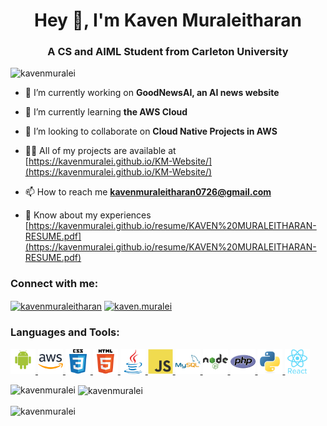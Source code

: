 <h1 align="center">Hey 👋, I'm Kaven Muraleitharan</h1>
<h3 align="center">A CS and AIML Student from Carleton University</h3>

<p align="left"> <img src="https://komarev.com/ghpvc/?username=kavenmuralei&label=Profile%20views&color=0e75b6&style=flat" alt="kavenmuralei" /> </p>

- 🔭 I’m currently working on **GoodNewsAI, an AI news website**

- 🌱 I’m currently learning **the AWS Cloud**

- 👯 I’m looking to collaborate on **Cloud Native Projects in AWS**

- 👨‍💻 All of my projects are available at [https://kavenmuralei.github.io/KM-Website/](https://kavenmuralei.github.io/KM-Website/)

- 📫 How to reach me **kavenmuraleitharan0726@gmail.com**

- 📄 Know about my experiences [https://kavenmuralei.github.io/resume/KAVEN%20MURALEITHARAN-RESUME.pdf](https://kavenmuralei.github.io/resume/KAVEN%20MURALEITHARAN-RESUME.pdf)

<h3 align="left">Connect with me:</h3>
<p align="left">
<a href="https://linkedin.com/in/kaven-muraleitharan" target="blank"><img align="center" src="https://raw.githubusercontent.com/rahuldkjain/github-profile-readme-generator/master/src/images/icons/Social/linked-in-alt.svg" alt="kavenmuraleitharan" height="30" width="40" /></a>
<a href="https://instagram.com/kaven.muralei" target="blank"><img align="center" src="https://raw.githubusercontent.com/rahuldkjain/github-profile-readme-generator/master/src/images/icons/Social/instagram.svg" alt="kaven.muralei" height="30" width="40" /></a>
</p>

<h3 align="left">Languages and Tools:</h3>
<p align="left"> <a href="https://developer.android.com" target="_blank" rel="noreferrer"> <img src="https://raw.githubusercontent.com/devicons/devicon/master/icons/android/android-original-wordmark.svg" alt="android" width="40" height="40"/> </a> <a href="https://aws.amazon.com" target="_blank" rel="noreferrer"> <img src="https://raw.githubusercontent.com/devicons/devicon/master/icons/amazonwebservices/amazonwebservices-original-wordmark.svg" alt="aws" width="40" height="40"/> </a> <a href="https://www.w3schools.com/css/" target="_blank" rel="noreferrer"> <img src="https://raw.githubusercontent.com/devicons/devicon/master/icons/css3/css3-original-wordmark.svg" alt="css3" width="40" height="40"/> </a> <a href="https://www.w3.org/html/" target="_blank" rel="noreferrer"> <img src="https://raw.githubusercontent.com/devicons/devicon/master/icons/html5/html5-original-wordmark.svg" alt="html5" width="40" height="40"/> </a> <a href="https://www.java.com" target="_blank" rel="noreferrer"> <img src="https://raw.githubusercontent.com/devicons/devicon/master/icons/java/java-original.svg" alt="java" width="40" height="40"/> </a> <a href="https://developer.mozilla.org/en-US/docs/Web/JavaScript" target="_blank" rel="noreferrer"> <img src="https://raw.githubusercontent.com/devicons/devicon/master/icons/javascript/javascript-original.svg" alt="javascript" width="40" height="40"/> </a> <a href="https://www.mysql.com/" target="_blank" rel="noreferrer"> <img src="https://raw.githubusercontent.com/devicons/devicon/master/icons/mysql/mysql-original-wordmark.svg" alt="mysql" width="40" height="40"/> </a> <a href="https://nodejs.org" target="_blank" rel="noreferrer"> <img src="https://raw.githubusercontent.com/devicons/devicon/master/icons/nodejs/nodejs-original-wordmark.svg" alt="nodejs" width="40" height="40"/> </a> <a href="https://www.php.net" target="_blank" rel="noreferrer"> <img src="https://raw.githubusercontent.com/devicons/devicon/master/icons/php/php-original.svg" alt="php" width="40" height="40"/> </a> <a href="https://www.python.org" target="_blank" rel="noreferrer"> <img src="https://raw.githubusercontent.com/devicons/devicon/master/icons/python/python-original.svg" alt="python" width="40" height="40"/> </a> <a href="https://reactjs.org/" target="_blank" rel="noreferrer"> <img src="https://raw.githubusercontent.com/devicons/devicon/master/icons/react/react-original-wordmark.svg" alt="react" width="40" height="40"/> </a> </p>

<p><img align="left" src="https://github-readme-stats.vercel.app/api/top-langs?username=kavenmuralei&show_icons=true&locale=en&layout=compact" alt="kavenmuralei" /></p>

<p>&nbsp;<img align="center" src="https://github-readme-stats.vercel.app/api?username=kavenmuralei&show_icons=true&locale=en" alt="kavenmuralei" /></p>

<p><img align="center" src="https://github-readme-streak-stats.herokuapp.com/?user=kavenmuralei&" alt="kavenmuralei" /></p>
